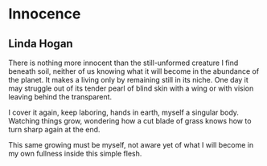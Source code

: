 # Innocence
## Linda Hogan
There is nothing more innocent
than the still-unformed creature I find beneath soil,
neither of us knowing what it will become
in the abundance of the planet.
It makes a living only by remaining still
in its niche.
One day it may struggle out of its tender
pearl of blind skin
with a wing or with vision
leaving behind the transparent.

I cover it again, keep laboring,
hands in earth, myself a singular body.
Watching things grow,
wondering how
a cut blade of grass knows
how to turn sharp again at the end.

This same growing must be myself,
not aware yet of what I will become
in my own fullness
inside this simple flesh.